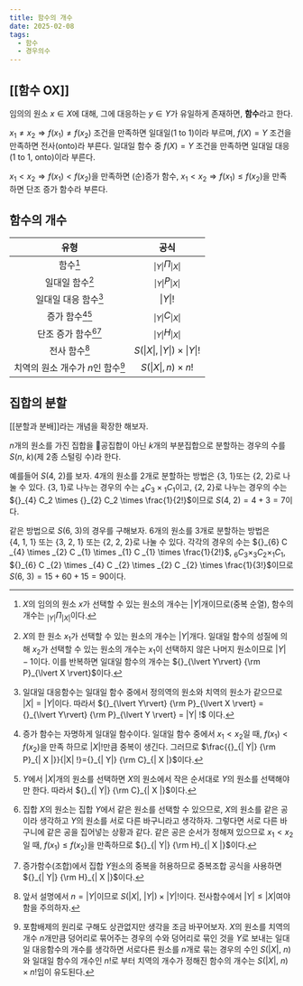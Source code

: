 ```yaml
---
title: 함수의 개수
date: 2025-02-08
tags:
  - 함수
  - 경우의수
---
```

## [[함수 OX]]
임의의 원소 $x \in X$에 대해, 그에 대응하는 $y \in Y$가 유일하게 존재하면, **함수**라고 한다.

$x_1 \not= x_2 \Rightarrow f(x_1) \not= f(x_2)$ 조건을 만족하면 일대일(1 to 1)이라 부르며,
$f(X) = Y$ 조건을 만족하면 전사(onto)라 부른다.
일대일 함수 중 $f(X) = Y$ 조건을 만족하면 일대일 대응(1 to 1, onto)이라 부른다.

$x_1 < x_2 \Rightarrow f(x_1) < f(x_2)$을 만족하면 (순)증가 함수,
$x_1 < x_2 \Rightarrow f(x_1) \leq f(x_2)$을 만족하면 단조 증가 함수라 부른다.

## 함수의 개수

|           유형           |                             공식                              |
| :--------------------: | :---------------------------------------------------------: |
|         함수[^1]         |         ${}_{\lvert Y\rvert} \Pi_{\lvert X\rvert}$          |
|       일대일 함수[^2]       |          ${}_{\lvert Y\rvert} P_{\lvert X\rvert}$           |
|     일대일 대응 함수[^3]      |                     $\lvert Y\rvert !$                      |
|     증가 함수[^4][^5]      |          ${}_{\lvert Y\rvert} C_{\lvert X\rvert}$           |
|    단조 증가 함수[^6][^7]    |          ${}_{\lvert Y\rvert} H_{\lvert X\rvert}$           |
|       전사 함수[^8]        | $S(\lvert X\rvert, \lvert Y\rvert) \times \lvert Y\rvert !$ |
| 치역의 원소 개수가 $n$인 함수[^9] |              $S(\lvert X\rvert, n) \times n!$               |
## 집합의 분할
[[분할과 분배]]라는 개념을 확장한 해보자.

$n$개의 원소를 가진 집합을 공집합이 아닌 $k$개의 부분집합으로 분할하는 경우의 수를 $S(n, ~k)$(제 $2$종 스털링 수)라 한다. 

예를들어 $S(4, ~2)$를 보자. $4$개의 원소를 $2$개로 분할하는 방법은 $\{3, ~1\}$또는 $\{2, ~2\}$로 나눌 수 있다. $\{3, ~1\}$로 나누는 경우의 수는 ${}_{4} C_3 \times {}_{1} C_1$이고, $\{2, ~2\}$로 나누는 경우의 수는 ${}_{4} C_2 \times {}_{2} C_2 \times \frac{1}{2!}$이므로 $S(4, ~2) = 4+3=7$이다.

같은 방법으로 $S(6, ~3)$의 경우를 구해보자. $6$개의 원소를 $3$개로 분할하는 방법은 $\{4, ~1, ~1\}$ 또는 $\{3, ~2, ~1\}$ 또는 $\{2, ~2, ~2\}$로 나눌 수 있다. 각각의 경우의 수는 ${}_{6} C _{4} \times _{2} C _{1} \times _{1} C _{1} \times \frac{1}{2!}$, ${}_{6} C _{3} \times _{3} C _{2} \times _{1} C _{1}$, ${}_{6} C _{2} \times _{4} C _{2} \times _{2} C _{2} \times \frac{1}{3!}$이므로 $S(6, ~3)=15+60+15=90$이다.

>

[^1]: $X$의 임의의 원소 $x$가 선택할 수 있는 원소의 개수는 $|Y|$개이므로(중복 순열), 함수의 개수는 ${}_{\lvert Y\rvert} \Pi_{\lvert X \rvert}$이다.
[^2]: $X$의 한 원소 $x_1$가 선택할 수 있는 원소의 개수는 $|Y|$개다. 일대일 함수의 성질에 의해 $x_2$가 선택할 수 있는 원소의 개수는 $x_1$이 선택하지 않은 나머지 원소이므로 $|Y|-1$이다. 이를 반복하면 일대일 함수의 개수는 ${}_{\lvert Y\rvert} {\rm P}_{\lvert X \rvert}$이다.
[^3]: 일대일 대응함수는 일대일 함수 중에서 정의역의 원소와 치역의 원소가 같으므로 $|X|=|Y|$이다. 따라서 ${}_{\lvert Y\rvert} {\rm P}_{\lvert X \rvert} = {}_{\lvert Y\rvert} {\rm P}_{\lvert Y \rvert} = |Y| !$ 이다.
[^4]: 증가 함수는 자명하게 일대일 함수이다. 일대일 함수 중에서 $x_1 < x_2$일 때, $f(x_1) < f(x_2)$을 만족 하므로 $|X| !$만큼 중복이 생긴다. 그러므로 $\frac{{}_{| Y|} {\rm P}_{| X |}}{|X| !}={}_{| Y|} {\rm C}_{| X |}$이다.
[^5]: $Y$에서 $|X|$개의 원소를 선택하면 $X$의 원소에서 작은 순서대로 $Y$의 원소를 선택해야만 한다. 따라서 ${}_{| Y|} {\rm C}_{| X |}$이다.
[^6]: 집합 $X$의 원소는 집합 $Y$에서 같은 원소를 선택할 수 있으므로, $X$의 원소를 같은 공이라 생각하고 $Y$의 원소를 서로 다른 바구니라고 생각하자. 그렇다면 서로 다른 바구니에 같은 공을 집어넣는 상황과 같다. 같은 공은 순서가 정해져 있으므로 $x_1 < x_2$일 때, $f(x_1) \le f(x_2)$을 만족하므로 ${}_{| Y|} {\rm H}_{| X |}$이다.
[^7]: 증가함수(조합)에서 집합 $Y$원소의 중복을 허용하므로 중복조합 공식을 사용하면 ${}_{| Y|} {\rm H}_{| X |}$이다.
[^8]: 앞서 설명에서 $n=|Y|$이므로 $S({\lvert X\rvert},~|Y|) \times |Y|!$이다. 전사함수에서 $|Y| \le |X|$여야 함을 주의하자.
[^9]: 포함배제의 원리로 구해도 상관없지만 생각을 조금 바꾸어보자. $X$의 원소를 치역의 개수 $n$개만큼 덩어리로 묶어주는 경우의 수와 덩어리로 묶인 것을 $Y$로 보내는 일대일 대응함수의 개수를 생각하면 서로다른 원소를 $n$개로 묶는 경우의 수인 $S(|X|,~n)$와 일대일 함수의 개수인 $n!$로 부터 치역의 개수가 정해진 함수의 개수는 $S({\lvert X\rvert},~n) \times n!$임이 유도된다.
